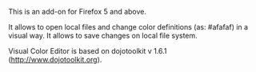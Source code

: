 This is an add-on for Firefox 5 and above.

It allows to open local files and change color definitions (as: #afafaf) in a visual way.
It allows to save changes on local file system.

Visual Color Editor is based on dojotoolkit v 1.6.1 (http://www.dojotoolkit.org).
